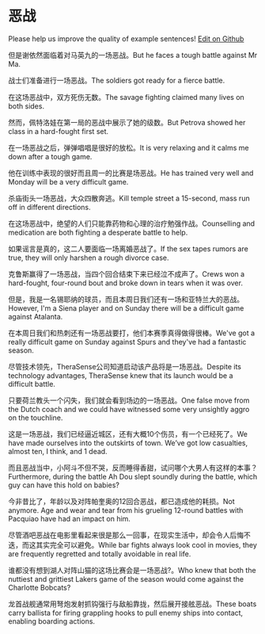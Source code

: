 # 恶战

Please help us improve the quality of example sentences! [Edit on Github](https://github.com/jiyushe/jiyu-example-sentence-source/blob/main/chinese/ezhan.md)

<p><span class="chinese">但是谢依然面临着对马英九的一场恶战。</span><span class="english">But he faces a tough battle against Mr Ma.</span></p>

<p><span class="chinese">战士们准备进行一场恶战。</span><span class="english">The soldiers got ready for a fierce battle.</span></p>

<p><span class="chinese">在这场恶战中，双方死伤无数。</span><span class="english">The savage fighting claimed many lives on both sides.</span></p>

<p><span class="chinese">然而，佩特洛娃在第一局的恶战中展示了她的级数。</span><span class="english">But Petrova showed her class in a hard-fought first set.</span></p>

<p><span class="chinese">在一场恶战之后，弹弹唱唱是很好的放松。</span><span class="english">It is very relaxing and it calms me down after a tough game.</span></p>

<p><span class="chinese">他在训练中表现的很好而且周一的比赛是场恶战。</span><span class="english">He has trained very well and Monday will be a very difficult game.</span></p>

<p><span class="chinese">杀庙街头一场恶战，大众四散奔逃。</span><span class="english">Kill temple street a 15-second, mass run off in different directions.</span></p>

<p><span class="chinese">在这场恶战中，绝望的人们只能靠药物和心理的治疗勉强作战。</span><span class="english">Counselling and medication are both fighting a desperate battle to help.</span></p>

<p><span class="chinese">如果谣言是真的，这二人要面临一场离婚恶战了。</span><span class="english">If the sex tapes rumors are true, they will only harshen a rough divorce case.</span></p>

<p><span class="chinese">克鲁斯赢得了一场恶战，当四个回合结束下来已经泣不成声了。</span><span class="english">Crews won a hard-fought, four-round bout and broke down in tears when it was over.</span></p>

<p><span class="chinese">但是，我是一名锡耶纳的球员，而且本周日我们还有一场和亚特兰大的恶战。</span><span class="english">However, I'm a Siena player and on Sunday there will be a difficult game against Atalanta.</span></p>

<p><span class="chinese">在本周日我们和热刺还有一场恶战要打，他们本赛季真得做得很棒。</span><span class="english">We've got a really difficult game on Sunday against Spurs and they've had a fantastic season.</span></p>

<p><span class="chinese">尽管技术领先，TheraSense公司知道启动该产品将是一场恶战。</span><span class="english">Despite its technology advantages, TheraSense knew that its launch would be a difficult battle.</span></p>

<p><span class="chinese">只要荷兰教头一个闪失，我们就会看到场边的一场恶战。</span><span class="english">One false move from the Dutch coach and we could have witnessed some very unsightly aggro on the touchline.</span></p>

<p><span class="chinese">这是一场恶战，我们已经逼近城区，还有大概10个伤员，有一个已经死了。</span><span class="english">We have made ourselves into the outskirts of town. We’ve got low casualties, almost ten, I think, and 1 dead.</span></p>

<p><span class="chinese">而且恶战当中，小阿斗不但不哭，反而睡得香甜，试问哪个大男人有这样的本事？</span><span class="english">Furthermore, during the battle Ah Dou slept soundly during the battle, which guy can have this hold on babies?</span></p>

<p><span class="chinese">今非昔比了，年龄以及对阵帕奎奥的12回合恶战，都已造成他的耗损。</span><span class="english">Not anymore. Age and wear and tear from his grueling 12-round battles with Pacquiao have had an impact on him.</span></p>

<p><span class="chinese">尽管酒吧恶战在电影里看起来很是那么一回事，在现实生活中，却会令人后悔不迭，而这其实完全可以避免。</span><span class="english">While bar fights always look cool in movies, they are frequently regretted and totally avoidable in real life.</span></p>

<p><span class="chinese">谁都没有想到湖人对阵山猫的这场比赛会是一场恶战?。</span><span class="english">Who knew that both the nuttiest and grittiest Lakers game of the season would come against the Charlotte Bobcats?</span></p>

<p><span class="chinese">龙首战舰通常用弩炮发射抓钩强行与敌船靠拢，然后展开接舷恶战。</span><span class="english">These boats carry ballista for firing grappling hooks to pull enemy ships into contact, enabling boarding actions.</span></p>

